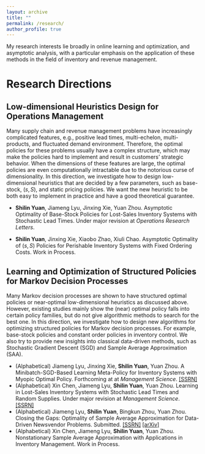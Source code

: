 ```yaml
---
layout: archive
title: ""
permalink: /research/
author_profile: true
---
```

My research interests lie broadly in online learning and optimization, and asymptotic analysis, with a particular emphasis on the application of these methods in the field of inventory and revenue management.


Research Directions
==============

Low-dimensional Heuristics Design for Operations Management
--------

Many supply chain and revenue management problems have increasingly complicated features, e.g., positive lead times, multi-echelon, multi-products, and fluctuated demand environment. Therefore, the optimal policies for these problems usually have a complex structure, which may make the policies hard to implement and result in customers’ strategic behavior. When the dimensions of these features are large, the optimal policies are even computationally intractable due to the notorious curse of dimensionality. In this direction, we investigate how to design low-dimensional heuristics that are decided by a few parameters, such as base-stock, $(s,S)$, and static pricing policies. We want the new heuristic to be both easy to implement in practice and have a good theoretical guarantee.

* **Shilin Yuan**, Jiameng Lyu, Jinxing Xie, Yuan Zhou. Asymptotic Optimality of Base-Stock Policies for Lost-Sales Inventory Systems with Stochastic Lead Times. Under major revision at *Operations Research Letters*.

* **Shilin Yuan**, Jinxing Xie, Xiaobo Zhao, Xiuli Chao. Asymptotic Optimality of $(s,S)$ Policies for Perishable Inventory Systems with Fixed Ordering Costs. Work in Process.



Learning and Optimization of Structured Policies for Markov Decision Processes
--------
Many Markov decision processes are shown to have structured optimal policies or near-optimal low-dimensional heuristics as discussed above. However, existing studies mainly show the (near) optimal policy falls into certain policy families, but do not give algorithmic methods to search for the best one. In this direction, we investigate how to design new algorithms for optimizing structured policies for Markov decision processes. For example, base-stock policies and constant order policies in inventory control. We also try to provide new insights into classical data-driven methods, such as Stochastic Gradient Descent (SGD) and Sample Average Approximation (SAA).

* (Alphabetical) Jiameng Lyu, Jinxing Xie, **Shilin Yuan**, Yuan Zhou. A Minibatch-SGD-Based Learning Meta-Policy for Inventory Systems with Myopic Optimal Policy. Forthcoming at at *Management Science*. [[SSRN]](https://papers.ssrn.com/sol3/papers.cfm?abstract_id=4390778)
* (Alphabetical) Xin Chen, Jiameng Lyu, **Shilin Yuan**, Yuan Zhou. Learning in Lost-Sales Inventory Systems with Stochastic Lead Times and Random Supplies. Under major revision at *Management Science*. [[SSRN]](https://papers.ssrn.com/sol3/papers.cfm?abstract_id=4671416) 
* (Alphabetical) Jiameng Lyu, **Shilin Yuan**, Bingkun Zhou, Yuan Zhou. Closing the Gaps: Optimality of Sample Average Approximation for Data-Driven Newsvendor Problems. Submitted. [[SSRN]](https://papers.ssrn.com/sol3/papers.cfm?abstract_id=4880063) [[arXiv]](http://arxiv.org/abs/2407.04900)
* (Alphabetical) Xin Chen, Jiameng Lyu, **Shilin Yuan**, Yuan Zhou. Nonstationary Sample Average Approximation with Applications in Inventory Management. Work in Process.


